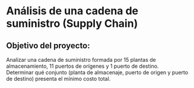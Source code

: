 # Análisis de una cadena de suministro (Supply Chain)
## Objetivo del proyecto:
Analizar una cadena de suministro formada por 15 plantas de almacenamiento, 11 puertos de orígenes y 1 puerto de destino. </br>
Determinar qué conjunto (planta de almacenaje, puerto de origen y puerto de destino) presenta el mínimo costo total.
